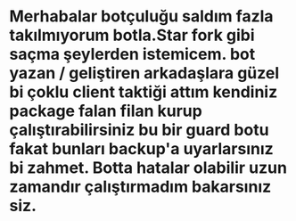 # Merhabalar botçuluğu saldım fazla takılmıyorum botla.Star fork gibi saçma şeylerden istemicem. bot yazan / geliştiren arkadaşlara güzel bi çoklu client taktiği attım kendiniz package falan filan kurup çalıştırabilirsiniz bu bir guard botu fakat bunları backup'a uyarlarsınız bi zahmet. Botta hatalar olabilir uzun zamandır çalıştırmadım bakarsınız siz.
